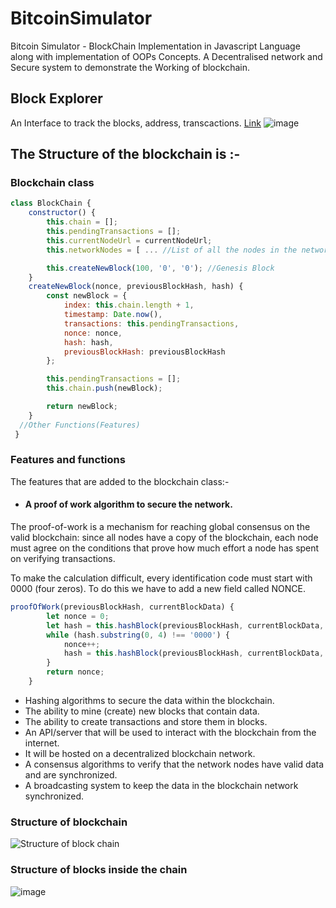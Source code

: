 # BitcoinSimulator
Bitcoin Simulator -  BlockChain Implementation in Javascript Language along with implementation of OOPs Concepts.
A Decentralised network and Secure system to demonstrate the Working of blockchain.

## Block Explorer
An Interface to track the blocks, address, transcactions. [Link](https://fathomless-bayou-64600.herokuapp.com/block-explorer)
![image](https://user-images.githubusercontent.com/53997924/123775297-e1ac1f00-d8eb-11eb-979b-50ffe2ac6509.png)


## The Structure of the blockchain is :-
### Blockchain class
```js
class BlockChain {
	constructor() {
		this.chain = [];
		this.pendingTransactions = [];
		this.currentNodeUrl = currentNodeUrl;
		this.networkNodes = [ ... //List of all the nodes in the network...];

		this.createNewBlock(100, '0', '0'); //Genesis Block
	}
  	createNewBlock(nonce, previousBlockHash, hash) {
		const newBlock = {
			index: this.chain.length + 1,
			timestamp: Date.now(),
			transactions: this.pendingTransactions,
			nonce: nonce,
			hash: hash,
			previousBlockHash: previousBlockHash
		};

		this.pendingTransactions = [];
		this.chain.push(newBlock);

		return newBlock;
	}
  //Other Functions(Features)
 }
```

### Features and functions
The features that are added to the blockchain class:- 
* #### A proof of work algorithm to secure the network.
The proof-of-work is a mechanism for reaching global consensus on the valid blockchain: since all nodes have a copy of the blockchain, each node must agree on the conditions that prove how much effort a node has spent on verifying transactions.

To make the calculation difficult, every identification code must start with 0000 (four zeros). To do this we have to add a new field called NONCE.
```js
proofOfWork(previousBlockHash, currentBlockData) {
		let nonce = 0;
		let hash = this.hashBlock(previousBlockHash, currentBlockData, nonce);
		while (hash.substring(0, 4) !== '0000') {
			nonce++;
			hash = this.hashBlock(previousBlockHash, currentBlockData, nonce);
		}
		return nonce;
	}
```
* Hashing algorithms to secure the data within the blockchain.
* The ability to mine (create) new blocks that contain data.
* The ability to create transactions and store them in blocks.
* An API/server that will be used to interact with the blockchain from the internet.
* It will be hosted on a decentralized blockchain network.
* A consensus algorithms to verify that the network nodes have valid data and are synchronized.
* A broadcasting system to keep the data in the blockchain network synchronized.

### Structure of blockchain
![Structure of block chain](https://user-images.githubusercontent.com/53997924/123775053-a27dce00-d8eb-11eb-9df7-63ba483fe63b.png)

### Structure of blocks inside the chain
![image](https://user-images.githubusercontent.com/53997924/123776588-0c4aa780-d8ed-11eb-9d40-d2d2cec9ffd0.png)

